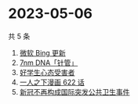 # 2023-05-06

共 5 条

<!-- BEGIN ZHIHUSEARCH -->
<!-- 最后更新时间 Sat May 06 2023 07:11:36 GMT+0800 (China Standard Time) -->
1. [微软 Bing 更新](https://www.zhihu.com/search?q=微软%20Bing%20更新)
1. [7nm DNA「针管」](https://www.zhihu.com/search?q=7nm%20DNA「针管」)
1. [好学生心态受害者](https://www.zhihu.com/search?q=好学生心态受害者)
1. [一人之下漫画 622 话](https://www.zhihu.com/search?q=一人之下漫画%20622%20话)
1. [新冠不再构成国际突发公共卫生事件](https://www.zhihu.com/search?q=新冠不再构成国际突发公共卫生事件)
<!-- END ZHIHUSEARCH -->
